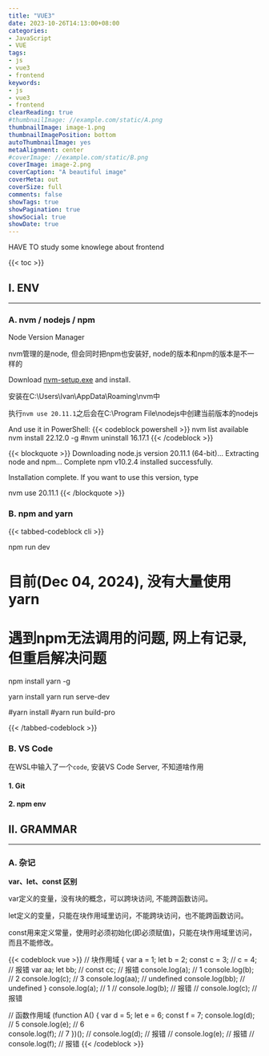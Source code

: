 ```yaml
---
title: "VUE3"
date: 2023-10-26T14:13:00+08:00
categories:
- JavaScript
- VUE
tags:
- js
- vue3
- frontend
keywords:
- js
- vue3
- frontend
clearReading: true
#thumbnailImage: //example.com/static/A.png
thumbnailImage: image-1.png
thumbnailImagePosition: bottom
autoThumbnailImage: yes
metaAlignment: center
#coverImage: //example.com/static/B.png
coverImage: image-2.png
coverCaption: "A beautiful image"
coverMeta: out
coverSize: full
comments: false
showTags: true
showPagination: true
showSocial: true
showDate: true
---
```


HAVE TO study some knowlege about frontend

<!--more-->

{{< toc >}}

## I. ENV

---
### A. nvm / nodejs / npm
Node Version Manager

nvm管理的是node, 但会同时把npm也安装好, node的版本和npm的版本是不一样的

Download [nvm-setup.exe](https://github.com/coreybutler/nvm-windows/releases) and install.

安装在C:\Users\Ivan\AppData\Roaming\nvm中

执行`nvm use 20.11.1`之后会在C:\Program File\nodejs中创建当前版本的nodejs


And use it in PowerShell:
{{< codeblock powershell >}}
nvm list available
nvm install 22.12.0 -g
#nvm uninstall 16.17.1
{{< /codeblock >}}

{{< blockquote >}}
Downloading node.js version 20.11.1 (64-bit)...
Extracting node and npm...
Complete
npm v10.2.4 installed successfully.


Installation complete. If you want to use this version, type

nvm use 20.11.1
{{< /blockquote >}}


### B. npm and yarn
{{< tabbed-codeblock cli >}}
<!-- tab npm -->
npm run dev
<!-- endtab -->

<!-- tab yarn -->
# 目前(Dec 04, 2024), 没有大量使用yarn
# 遇到npm无法调用的问题, 网上有记录, 但重启解决问题
npm install yarn -g

yarn install
yarn run serve-dev

#yarn install
#yarn run build-pro
<!-- endtab -->
{{< /tabbed-codeblock >}}

### B. VS Code

在WSL中输入了一个`code`, 安装VS Code Server, 不知道啥作用

#### 1. Git

#### 2. npm env


## II. GRAMMAR
---
### A. 杂记
**var、let、const 区别**

var定义的变量，没有块的概念，可以跨块访问, 不能跨函数访问。

let定义的变量，只能在块作用域里访问，不能跨块访问，也不能跨函数访问。

const用来定义常量，使用时必须初始化(即必须赋值)，只能在块作用域里访问，而且不能修改。


{{< codeblock vue >}}
// 块作用域
{
    var a = 1;
    let b = 2;
    const c = 3;
    // c = 4; // 报错
    var aa;
    let bb;
    // const cc; // 报错
    console.log(a); // 1
    console.log(b); // 2
    console.log(c); // 3
    console.log(aa); // undefined
    console.log(bb); // undefined
}
console.log(a); // 1
// console.log(b); // 报错
// console.log(c); // 报错

// 函数作用域
(function A() {
    var d = 5;
    let e = 6;
    const f = 7;
    console.log(d); // 5
    console.log(e); // 6  
    console.log(f); // 7 
})();
// console.log(d); // 报错
// console.log(e); // 报错
// console.log(f); // 报错
{{< /codeblock >}}

